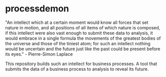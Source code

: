 # processdemon
"An intellect which at a certain moment would know all forces that set nature in motion, and all positions of all items of which nature is composed, if this intellect were also vast enough to submit these data to analysis, it would embrace in a single formula the movements of the greatest bodies of the universe and those of the tiniest atom; for such an intellect nothing would be uncertain and the future just like the past could be present before its eyes." - Pierre-Simon Laplace

This repository builds such an intellect for business processes. A tool that submits the data of a business process to analysis to reveal its future.
